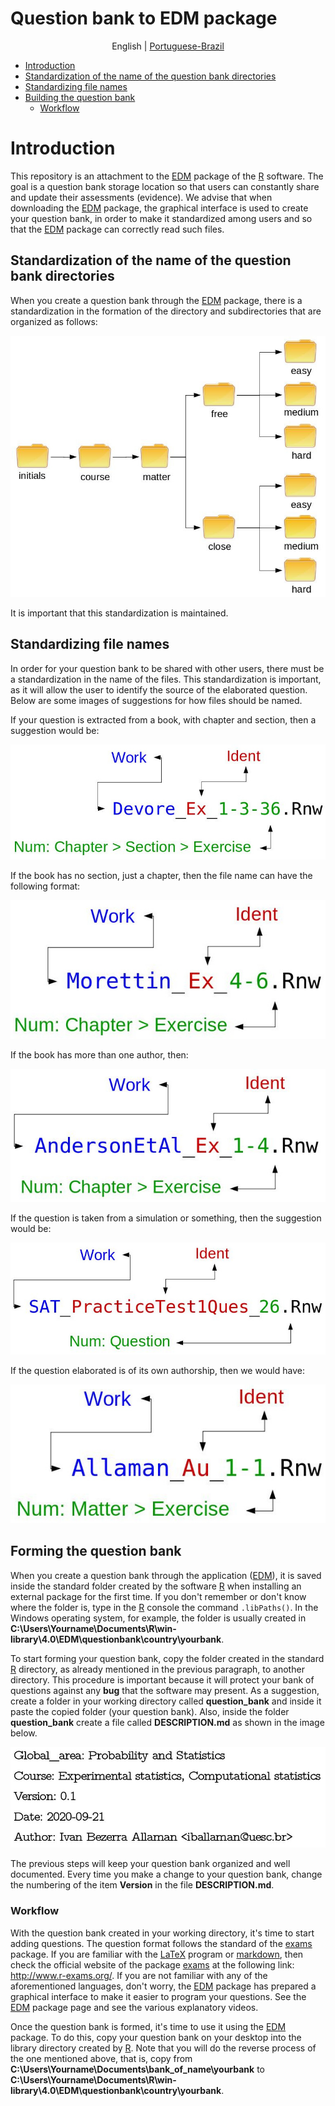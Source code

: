 # Question bank to EDM package

<p align="center">
  <span>English</span> |
  <a href="https://github.com/ivanalaman/questionbankEDM/tree/master/inst/lang/portuguese_br">Portuguese-Brazil</a>
</p>

- [Introduction](https://github.com/ivanalaman/questionbankEDM#Introdução)
- [Standardization of the name of the question bank directories](https://github.com/ivanalaman/questionbankEDM#Standardization-of-the-name-of-the-question-bank-directories)
- [Standardizing file names](https://github.com/ivanalaman/questionbankEDM#Standardizing-file-names)
- [Building the question bank](https://github.com/ivanalaman/questionbankEDM#Building-the-question-bank)
  - [Workflow](https://github.com/ivanalaman/questionbankEDM#Workflow)

# Introduction
This repository is an attachment to the [EDM](https://github.com/ivanalaman/EDM) package of the [R](https://www.r-project.org/) software. The goal is a question bank storage location so that users can constantly share and update their assessments (evidence). We advise that when downloading the [EDM](https://github.com/ivanalaman/EDM) package, the graphical interface is used to create your question bank, in order to make it standardized among users and so that the [EDM](https://github.com/ivanalaman/EDM) package can correctly read such files.

## Standardization of the name of the question bank directories
When you create a question bank through the [EDM](https://github.com/ivanalaman/EDM) package, there is a standardization in the formation of the directory and subdirectories that are organized as follows:

![exes_br](https://github.com/ivanalaman/questionbankEDM/blob/master/inst/images/exes_en.jpg)

It is important that this standardization is maintained.

## Standardizing file names
In order for your question bank to be shared with other users, there must be a standardization in the name of the files. This standardization is important, as it will allow the user to identify the source of the elaborated question. Below are some images of suggestions for how files should be named.

If your question is extracted from a book, with chapter and section, then a suggestion would be:

![ex1](https://github.com/ivanalaman/questionbankEDM/blob/master/inst/images/ex1_en.jpg)

If the book has no section, just a chapter, then the file name can have the following format:

![ex2](https://github.com/ivanalaman/questionbankEDM/blob/master/inst/images/ex2_en.jpg)

If the book has more than one author, then:

![ex3](https://github.com/ivanalaman/questionbankEDM/blob/master/inst/images/ex3_en.jpg)

If the question is taken from a simulation or something, then the suggestion would be:

![ex4](https://github.com/ivanalaman/questionbankEDM/blob/master/inst/images/ex4_en.jpg)

If the question elaborated is of its own authorship, then we would have:

![ex5](https://github.com/ivanalaman/questionbankEDM/blob/master/inst/images/ex5_en.jpg)

## Forming the question bank
When you create a question bank through the application ([EDM](https://github.com/ivanalaman/EDM)), it is saved inside the standard folder created by the software [R](https://www.r-project.org/) when installing an external package for the first time. If you don't remember or don't know where the folder is, type in the [R](https://www.r-project.org/) console the command `.libPaths()`. In the Windows operating system, for example, the folder is usually created in **C:\Users\Yourname\Documents\R\win-library\4.0\EDM\questionbank\country\yourbank**.

To start forming your question bank, copy the folder created in the standard [R](https://www.r-project.org/) directory, as already mentioned in the previous paragraph, to another directory. This procedure is important because it will protect your bank of questions against any __bug__ that the software may present. As a suggestion, create a folder in your working directory called __question_bank__ and inside it paste the copied folder (your question bank). Also, inside the folder __question_bank__ create a file called __DESCRIPTION.md__ as shown in the image below.

![descr](https://github.com/ivanalaman/questionbankEDM/blob/master/inst/images/descr_en.jpg)

The previous steps will keep your question bank organized and well documented. Every time you make a change to your question bank, change the numbering of the item __Version__ in the file __DESCRIPTION.md__.

### Workflow
With the question bank created in your working directory, it's time to start adding questions. The question format follows the standard of the [exams](https://cran.r-project.org/web/packages/exams/index.html) package. If you are familiar with the [LaTeX](https://www.latex-project.org/) program or [markdown](https://daringfireball.net/projects/markdown/), then check the official website of the package [exams](https://cran.r-project.org/web/packages/exams/index.html) at the following link: http://www.r-exams.org/. If you are not familiar with any of the aforementioned languages, don't worry, the [EDM](https://github.com/ivanalaman/EDM) package has prepared a graphical interface to make it easier to program your questions. See the [EDM](https://github.com/ivanalaman/EDM)  package page and see the various explanatory videos.

Once the question bank is formed, it's time to use it using the [EDM](https://github.com/ivanalaman/EDM) package. To do this, copy your question bank on your desktop into the library directory created by [R](https://www.r-project.org/). Note that you will do the reverse process of the one mentioned above, that is, copy from **C:\Users\Yourname\Documents\bank_of_name\yourbank** to **C:\Users\Yourname\Documents\R\win-library\4.0\EDM\questionbank\country\yourbank**.


